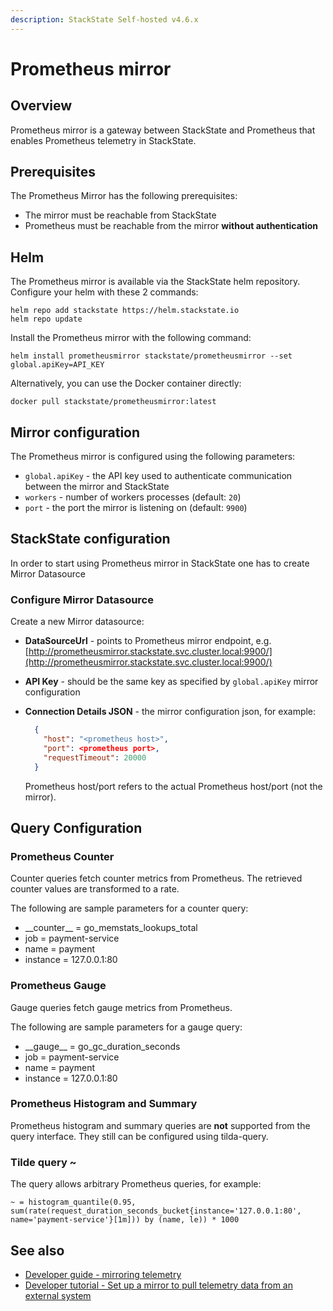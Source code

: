 ```yaml
---
description: StackState Self-hosted v4.6.x
---
```


# Prometheus mirror

## Overview

Prometheus mirror is a gateway between StackState and Prometheus that enables Prometheus telemetry in StackState.

## Prerequisites

The Prometheus Mirror has the following prerequisites:

* The mirror must be reachable from StackState
* Prometheus must be reachable from the mirror **without authentication**

## Helm

The Prometheus mirror is available via the StackState helm repository. Configure your helm with these 2 commands:

```text
helm repo add stackstate https://helm.stackstate.io
helm repo update
```

Install the Prometheus mirror with the following command:

```text
helm install prometheusmirror stackstate/prometheusmirror --set global.apiKey=API_KEY
```

Alternatively, you can use the Docker container directly:

```text
docker pull stackstate/prometheusmirror:latest
```

## Mirror configuration

The Prometheus mirror is configured using the following parameters:

* `global.apiKey` - the API key used to authenticate communication between the mirror and StackState
* `workers` - number of workers processes \(default: `20`\)
* `port` - the port the mirror is listening on \(default: `9900`\)

## StackState configuration

In order to start using Prometheus mirror in StackState one has to create Mirror Datasource

### Configure Mirror Datasource

Create a new Mirror datasource:

* **DataSourceUrl** - points to Prometheus mirror endpoint, e.g. [http://prometheusmirror.stackstate.svc.cluster.local:9900/](http://prometheusmirror.stackstate.svc.cluster.local:9900/)
* **API Key** - should be the same key as specified by `global.apiKey` mirror configuration
* **Connection Details JSON** - the mirror configuration json, for example:

  ```json
    {
      "host": "<prometheus host>",
      "port": <prometheus port>,
      "requestTimeout": 20000
    }
  ```

  Prometheus host/port refers to the actual Prometheus host/port (not the mirror).

## Query Configuration

### Prometheus Counter

Counter queries fetch counter metrics from Prometheus. The retrieved counter values are transformed to a rate.

The following are sample parameters for a counter query:

* \_\_counter\_\_ = go\_memstats\_lookups\_total
* job = payment-service
* name = payment
* instance = 127.0.0.1:80

### Prometheus Gauge

Gauge queries fetch gauge metrics from Prometheus.

The following are sample parameters for a gauge query:

* \_\_gauge\_\_ = go\_gc\_duration\_seconds
* job = payment-service
* name = payment
* instance = 127.0.0.1:80

### Prometheus Histogram and Summary

Prometheus histogram and summary queries are **not** supported from the query interface. They still can be configured using tilda-query.

### Tilde query ~

The query allows arbitrary Prometheus queries, for example:

```text
~ = histogram_quantile(0.95, sum(rate(request_duration_seconds_bucket{instance='127.0.0.1:80', name='payment-service'}[1m])) by (name, le)) * 1000
```

## See also

* [Developer guide - mirroring telemetry](../../../develop/developer-guides/mirroring.md)
* [Developer tutorial - Set up a mirror to pull telemetry data from an external system](../../../develop/tutorials/mirror_tutorial.md)

